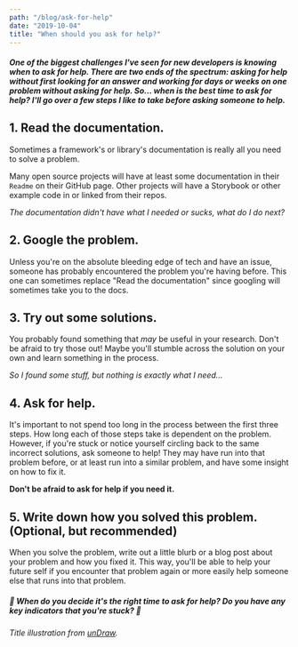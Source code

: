 ```yaml
---
path: "/blog/ask-for-help"
date: "2019-10-04"
title: "When should you ask for help?"
---
```


##### One of the biggest challenges I've seen for new developers is knowing when to ask for help. There are two ends of the spectrum: asking for help without first looking for an answer and working for days or weeks on one problem without asking for help. So... when is the best time to ask for help? I'll go over a few steps I like to take before asking someone to help.

## 1. Read the documentation.
Sometimes a framework's or library's documentation is really all you need to solve a problem. 

Many open source projects will have at least some documentation in their `Readme` on their GitHub page. Other projects will have a Storybook or other example code in or linked from their repos.


*The documentation didn't have what I needed or sucks, what do I do next?*

## 2. Google the problem.
Unless you're on the absolute bleeding edge of tech and have an issue, someone has probably encountered the problem you're having before. This one can sometimes replace "Read the documentation" since googling will sometimes take you to the docs.

## 3. Try out some solutions.
You probably found something that *may* be useful in your research. Don't be afraid to try those out! Maybe you'll stumble across the solution on your own and learn something in the process. 

*So I found some stuff, but nothing is exactly what I need...*

## 4. Ask for help.
It's important to not spend too long in the process between the first three steps. How long each of those steps take is dependent on the problem. However, if you're stuck or notice yourself circling back to the same incorrect solutions, ask someone to help! They may have run into that problem before, or at least run into a similar problem, and have some insight on how to fix it.

**Don't be afraid to ask for help if you need it.**


## 5. Write down how you solved this problem. (Optional, but recommended)
When you solve the problem, write out a little blurb or a blog post about your problem and how you fixed it. This way, you'll be able to help your future self if you encounter that problem again or more easily help someone else that runs into that problem.





##### 📣 When do you decide it's the right time to ask for help? Do you have any key indicators that you're stuck? 📣

*Title illustration from [unDraw](https://undraw.co/illustrations).*